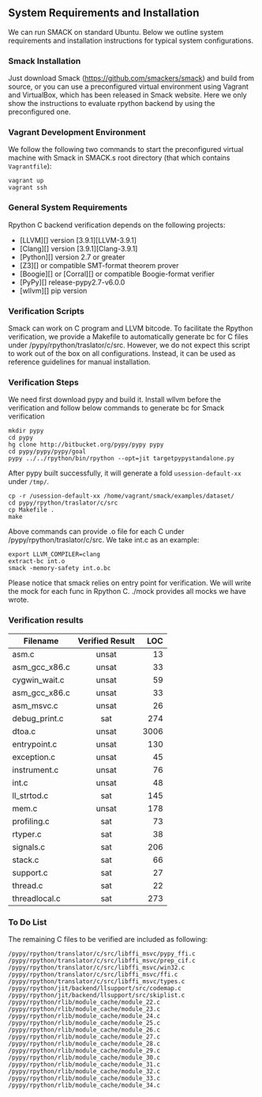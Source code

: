 ## System Requirements and Installation


We can run SMACK on standard Ubuntu. Below we outline system requirements and installation instructions for typical system configurations.

### Smack Installation

Just download Smack (https://github.com/smackers/smack) and build from source, or you can use a preconfigured virtual environment using Vagrant and VirtualBox, which has been released in Smack website. Here we only show the instructions to evaluate rpython backend by using the preconfigured one. 


### Vagrant Development Environment

We follow the following two commands to start the preconfigured virtual machine with Smack in SMACK.s root directory (that which contains `Vagrantfile`):
````Shell
vagrant up
vagrant ssh
````

### General System Requirements

Rpython C backend verification depends on the following projects:

* [LLVM][] version [3.9.1][LLVM-3.9.1]
* [Clang][] version [3.9.1][Clang-3.9.1]
* [Python][] version 2.7 or greater
* [Z3][] or compatible SMT-format theorem prover
* [Boogie][] or [Corral][] or compatible Boogie-format verifier
* [PyPy][] release-pypy2.7-v6.0.0
* [wllvm][] pip version 

### Verification Scripts

Smack can work on C program and LLVM bitcode. To facilitate the Rpython verification, we provide a Makefile to automatically generate bc for C files under /pypy/rpython/traslator/c/src. However, we do not expect this script to work out of the box on all configurations. Instead, it can be used as reference guidelines for manual installation.


### Verification Steps

We need first download pypy and build it. Install wllvm before the verification and follow below commands to generate bc for Smack verification
````Shell
mkdir pypy
cd pypy
hg clone http://bitbucket.org/pypy/pypy pypy
cd pypy/pypy/pypy/goal
pypy ../../rpython/bin/rpython --opt=jit targetpypystandalone.py
````
After pypy built successfully, it will generate a fold `usession-default-xx` under `/tmp/`.
````Shell
cp -r /usession-default-xx /home/vagrant/smack/examples/dataset/
cd pypy/rpython/traslator/c/src
cp Makefile .
make
````
Above commands can provide .o file for each C under /pypy/rpython/traslator/c/src. We take int.c as an example:
````Shell
export LLVM_COMPILER=clang
extract-bc int.o
smack -memory-safety int.o.bc
````
Please notice that smack relies on entry point for verification. We will write the mock for each func in Rpython C. ./mock provides all mocks we have wrote. 

### Verification results 


| Filename      | Verified Result   | LOC  |
| ------------- |:-----------------:| ----:|
| asm.c         |     unsat         | 13   |
| asm_gcc_x86.c |     unsat         | 33   | 
| cygwin_wait.c |     unsat         | 59   | 
| asm_gcc_x86.c |     unsat         | 33   |
| asm_msvc.c    |     unsat         | 26   |
| debug_print.c |     sat           | 274  |
| dtoa.c        |     unsat         | 3006 |
| entrypoint.c  |     unsat         | 130  |
| exception.c   |     unsat         | 45   |
| instrument.c  |     unsat         | 76   |
| int.c         |     unsat         | 48   |
| ll_strtod.c   |     sat           | 145  |
| mem.c         |     unsat         | 178  |
| profiling.c   |     sat           | 73   |
| rtyper.c      |     sat           | 38   |
| signals.c     |     sat           | 206  |
| stack.c       |     sat           | 66   |
| support.c     |     sat           | 27   |
| thread.c      |     sat           | 22   |
| threadlocal.c |     sat           | 273  |

### To Do List

The remaining C files to be verified are included as following:
````shell
/pypy/rpython/translator/c/src/libffi_msvc/pypy_ffi.c
/pypy/rpython/translator/c/src/libffi_msvc/prep_cif.c
/pypy/rpython/translator/c/src/libffi_msvc/win32.c
/pypy/rpython/translator/c/src/libffi_msvc/ffi.c
/pypy/rpython/translator/c/src/libffi_msvc/types.c
/pypy/rpython/jit/backend/llsupport/src/codemap.c
/pypy/rpython/jit/backend/llsupport/src/skiplist.c
/pypy/rpython/rlib/module_cache/module_22.c
/pypy/rpython/rlib/module_cache/module_23.c
/pypy/rpython/rlib/module_cache/module_24.c 
/pypy/rpython/rlib/module_cache/module_25.c 
/pypy/rpython/rlib/module_cache/module_26.c 
/pypy/rpython/rlib/module_cache/module_27.c 
/pypy/rpython/rlib/module_cache/module_28.c 
/pypy/rpython/rlib/module_cache/module_29.c 
/pypy/rpython/rlib/module_cache/module_30.c 
/pypy/rpython/rlib/module_cache/module_31.c 
/pypy/rpython/rlib/module_cache/module_32.c 
/pypy/rpython/rlib/module_cache/module_33.c 
/pypy/rpython/rlib/module_cache/module_34.c
````
